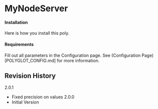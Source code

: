 # MyNodeServer

#### Installation

Here is how you install this poly.

#### Requirements

Fill out all parameters in the Configuration page.  See (Configuration Page)[POLYGLOT_CONFIG.md] for more information.

## Revision History

2.0.1
  - Fixed precision on values
2.0.0
  - Initial Version
